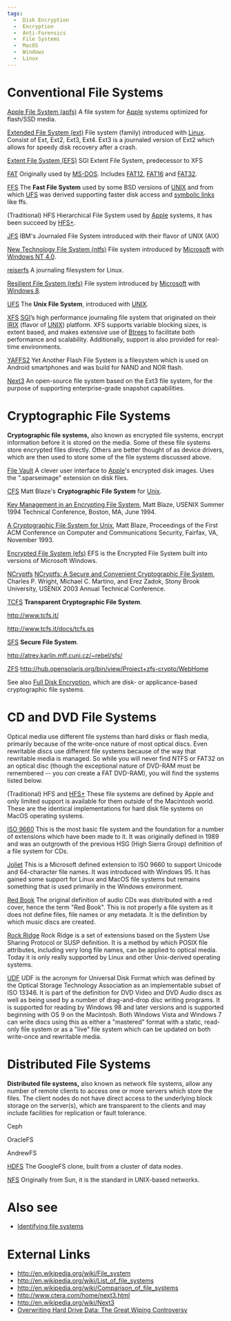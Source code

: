 ```yaml
---
tags:
  -  Disk Encryption
  -  Encryption
  -  Anti-Forensics
  -  File Systems
  -  MacOS
  -  Windows
  -  Linux
---
```

# Conventional File Systems

[Apple File System (apfs)](apple_file_system_(apfs).md)
A file system for [Apple](apple.md) systems optimized for
flash/SSD media.

<!-- -->

[Extended File System (ext)](extended_file_system_(ext).md)
File system (family) introduced with [Linux](linux.md). Consist
of Ext, Ext2, Ext3, Ext4. Ext3 is a journaled version of Ext2 which
allows for speedy disk recovery after a crash.

<!-- -->

[Extent File System (EFS)](https://en.wikipedia.org/wiki/Extent_File_System)
SGI Extent File System, predecessor to XFS

<!-- -->

[FAT](fat.md)
Originally used by [MS-DOS](ms-dos.md). Includes [FAT12](fat.md),
[FAT16](fat.md) and [FAT32](fat.md).

<!-- -->

[FFS](ffs.md)
The **Fast File System** used by some BSD versions of
[UNIX](unix.md) and from which [UFS](ufs.md) was derived
supporting faster disk access and [symbolic
links](symbolic_link.md) like ffs.

<!-- -->

(Traditional) HFS
Hierarchical File System used by [Apple](apple.md) systems, it
has been succeed by [HFS+](hfs+.md).

<!-- -->

[JFS](jfs.md)
IBM's Journaled File System introduced with their flavor of UNIX (AIX)

<!-- -->

[New Technology File System (ntfs)](new_technology_file_system_(ntfs).md)
File system introduced by [Microsoft](microsoft.md) with
[Windows NT 4.0](windows.md).

<!-- -->

[reiserfs](reiserfs.md)
A journaling filesystem for Linux.

<!-- -->

[Resilient File System (refs)](resilient_file_system_(refs).md)
File system introduced by [Microsoft](microsoft.md) with
[Windows 8](windows.md).

<!-- -->

[UFS](ufs.md)
The **Unix File System**, introduced with [UNIX](unix.md).

<!-- -->

[XFS](xfs.md)
[SGI](sgi.md)’s high performance journaling file system that
originated on their [IRIX](irix.md) (flavor of
[UNIX](unix.md)) platform. XFS supports variable blocking sizes,
is extent based, and makes extensive use of [Btrees](btree.md)
to facilitate both performance and scalability. Additionally, support is
also provided for real-time environments.

<!-- -->

[YAFFS2](yaffs2.md)
Yet Another Flash File System is a filesystem which is used on Android
smartphones and was build for NAND and NOR flash.

<!-- -->

[Next3](next3.md)
An open-source file system based on the Ext3 file system, for the
purpose of supporting enterprise-grade snapshot capabilities.

# Cryptographic File Systems

**Cryptographic file systems,** also known as encrypted file systems,
encrypt information before it is stored on the media. Some of these file
systems store encrypted files directly. Others are better thought of as
device drivers, which are then used to store some of the file systems
discussed above.

[File Vault](file_vault.md)
A clever user interface to [Apple](apple.md)'s encrypted disk
images. Uses the ".sparseimage" extension on disk files.

<!-- -->

[CFS](cfs.md)
Matt Blaze's **Cryptographic File System** for [Unix](unix.md).

[Key Management in an Encrypting File
System](http://www.crypto.com/papers/cfskey.pdf), Matt Blaze, USENIX
Summer 1994 Technical Conference, Boston, MA, June 1994.

[A Cryptographic File System for
Unix](http://www.crypto.com/papers/cfs.pdf), Matt Blaze, Proceedings of
the First ACM Conference on Computer and Communications Security,
Fairfax, VA, November 1993.

<!-- -->

[Encrypted File System (efs)](windows_encrypted_file_system.md)
EFS is the Encrypted File System built into versions of Microsoft
Windows.

<!-- -->

[NCryptfs](ncryptfs.md)
[NCryptfs: A Secure and Convenient Cryptographic File
System](http://www.fsl.cs.sunysb.edu/docs/ncryptfs/ncryptfs.pdf),
Charles P. Wright, Michael C. Martino, and Erez Zadok, Stony Brook
University, USENIX 2003 Annual Technical Conference.

<!-- -->

[TCFS](tcfs.md)
**Transparent Cryptographic File System**.

<http://www.tcfs.it/>

<http://www.tcfs.it/docs/tcfs.ps>

<!-- -->

[SFS](sfs.md)
**Secure File System**.

<http://atrey.karlin.mff.cuni.cz/~rebel/sfs/>

<!-- -->

[ZFS](zfs.md)
<http://hub.opensolaris.org/bin/view/Project+zfs-crypto/WebHome>

See also [Full Disk Encryption](full_disk_encryption.md), which
are disk- or applicance-based cryptographic file systems.

# CD and DVD File Systems

Optical media use different file systems than hard disks or flash media,
primarily because of the write-once nature of most optical discs. Even
rewritable discs use different file systems because of the way that
rewritable media is managed. So while you will never find NTFS or FAT32
on an optical disc (though the exceptional nature of DVD-RAM must be
remembered -- you *can* create a FAT DVD-RAM), you will find the systems
listed below.

(Traditional) HFS and [HFS+](hfs+.md)
These file systems are defined by Apple and only limited support is available for them outside of the Macintosh world. These are the identical implementations for hard disk file systems on MacOS operating systems.

<!-- -->

[ISO 9660](iso_9660.md)
This is the most basic file system and the foundation for a number of
extensions which have been made to it. It was originally defined in 1989
and was an outgrowth of the previous HSG (High Sierra Group) definition
of a file system for CDs.

<!-- -->

[Joliet](joliet.md)
This is a Microsoft defined extension to ISO 9660 to support Unicode and
64-character file names. It was introduced with Windows 95. It has
gained some support for Linux and MacOS file systems but remains
something that is used primarily in the Windows environment.

<!-- -->

[Red Book](red_book.md)
The original definition of audio CDs was distributed with a red cover,
hence the term "Red Book". This is not properly a file system as it does
not define files, file names or any metadata. It is the definition by
which music discs are created.

<!-- -->

[Rock Ridge](rock_ridge.md)
Rock Ridge is a set of extensions based on the System Use Sharing
Protocol or SUSP definition. It is a method by which POSIX file
attributes, including very long file names, can be applied to optical
media. Today it is only really supported by Linux and other Unix-derived
operating systems.

<!-- -->

[UDF](udf.md)
UDF is the acronym for Universal Disk Format which was defined by the
Optical Storage Technology Association as an implementable subset of
ISO 13346. It is part of the definition for DVD Video and DVD Audio
discs as well as being used by a number of drag-and-drop disc writing
programs. It is supported for reading by Windows 98 and later versions
and is supported beginning with OS 9 on the Macintosh. Both Windows
Vista and Windows 7 can write discs using this as either a "mastered"
format with a static, read-only file system or as a "live" file system
which can be updated on both write-once and rewritable media.

# Distributed File Systems

**Distributed file systems,** also known as network file systems, allow
any number of remote clients to access one or more servers which store
the files. The client nodes do not have direct access to the underlying
block storage on the server(s), which are transparent to the clients and
may include facilities for replication or fault tolerance.

Ceph

OracleFS

AndrewFS

[HDFS](hadoop_distributed_file_system.md)
The GoogleFS clone, built from a cluster of data nodes.

<!-- -->

[NFS](network_file_system.md)
Originally from Sun, it is the standard in UNIX-based networks.

# Also see

- [Identifying file systems](identifying_file_systems.md)

# External Links

- <http://en.wikipedia.org/wiki/File_system>
- <http://en.wikipedia.org/wiki/List_of_file_systems>
- <http://en.wikipedia.org/wiki/Comparison_of_file_systems>
- <http://www.ctera.com/home/next3.html>
- <http://en.wikipedia.org/wiki/Next3>
- [Overwriting Hard Drive Data: The Great Wiping
  Controversy](http://www.springerlink.com/content/408263ql11460147/)
